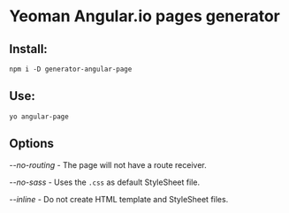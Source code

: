 # Yeoman Angular.io pages generator

## Install:

`npm i -D generator-angular-page`

## Use:

`yo angular-page`

## Options

*--no-routing* - The page will not have a route receiver.

*--no-sass*    - Uses the `.css` as default StyleSheet file.

*--inline*     - Do not create HTML template and StyleSheet files.
